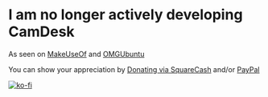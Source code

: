 # I am no longer actively developing CamDesk

As seen on [MakeUseOf](https://www.makeuseof.com/tag/add-a-customizable-webcam-widget-to-your-desktop-with-the-simple-lightweight-camdesk-windows-linux/) and [OMGUbuntu](https://www.omgubuntu.co.uk/2012/10/camdesk-for-linux-adds-webcam-window-to-the-desktop)

You can show your appreciation by [Donating via SquareCash](https://cash.me/$michaelsboost) and/or [PayPal](https://www.paypal.me/mikethedj4)

[![ko-fi](https://az743702.vo.msecnd.net/cdn/kofi2.png?v=0)](https://ko-fi.com/michaelsboost)
